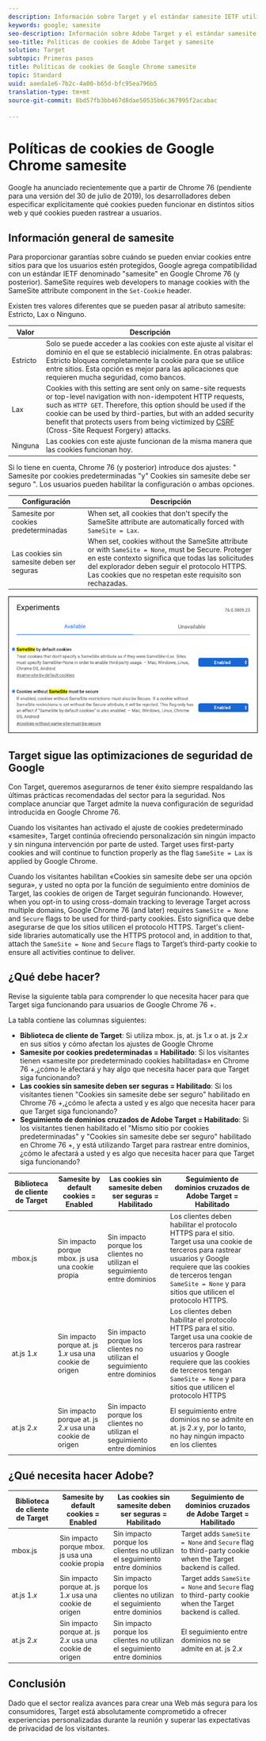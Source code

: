 ```yaml
---
description: Información sobre Target y el estándar samesite IETF utilizado con Google Chrome versión 76.
keywords: google; samesite
seo-description: Información sobre Adobe Target y el estándar samesite IETF introducido con Google Chrome versión 76.
seo-title: Políticas de cookies de Adobe Target y samesite
solution: Target
subtopic: Primeros pasos
title: Políticas de cookies de Google Chrome samesite
topic: Standard
uuid: aaeda1e6-7b2c-4a00-b65d-bfc95ea796b5
translation-type: tm+mt
source-git-commit: 8bd57fb3bb467d8dae50535b6c367995f2acabac

---
```



# Políticas de cookies de Google Chrome samesite

Google ha anunciado recientemente que a partir de Chrome 76 (pendiente para una versión del 30 de julio de 2019), los desarrolladores deben especificar explícitamente qué cookies pueden funcionar en distintos sitios web y qué cookies pueden rastrear a usuarios.

## Información general de samesite

Para proporcionar garantías sobre cuándo se pueden enviar cookies entre sitios para que los usuarios estén protegidos, Google agrega compatibilidad con un estándar IETF denominado "samesite" en Google Chrome 76 (y posterior). SameSite requires web developers to manage cookies with the SameSite attribute component in the `Set-Cookie` header.

Existen tres valores diferentes que se pueden pasar al atributo samesite: Estricto, Lax o Ninguno.

| Valor | Descripción |
| --- | --- |
| Estricto | Solo se puede acceder a las cookies con este ajuste al visitar el dominio en el que se estableció inicialmente. En otras palabras: Estricto bloquea completamente la cookie para que se utilice entre sitios. Esta opción es mejor para las aplicaciones que requieren mucha seguridad, como bancos. |
| Lax | Cookies with this setting are sent only on same-site requests or top-level navigation with non-idempotent HTTP requests, such as `HTTP GET`. Therefore, this option should be used if the cookie can be used by third-parties, but with an added security benefit that protects users from being victimized by [CSRF](https://en.wikipedia.org/wiki/Cross-site_request_forgery) (Cross-Site Request Forgery) attacks. |
| Ninguna | Las cookies con este ajuste funcionan de la misma manera que las cookies funcionan hoy. |

Si lo tiene en cuenta, Chrome 76 (y posterior) introduce dos ajustes: " Samesite por cookies predeterminadas "y" Cookies sin samesite debe ser seguro ". Los usuarios pueden habilitar la configuración o ambas opciones.

| Configuración | Descripción |
| --- | --- |
| Samesite por cookies predeterminadas | When set, all cookies that don't specify the SameSite attribute are automatically forced with `SameSite = Lax`. |
| Las cookies sin samesite deben ser seguras | When set, cookies without the SameSite attribute or with `SameSite = None`, must be Secure. Proteger en este contexto significa que todas las solicitudes del explorador deben seguir el protocolo HTTPS. Las cookies que no respetan este requisito son rechazadas. |

![Página de configuración de samesite](/help/c-implementing-target/c-considerations-before-you-implement-target/assets/samesite.png)

## Target sigue las optimizaciones de seguridad de Google

Con Target, queremos asegurarnos de tener éxito siempre respaldando las últimas prácticas recomendadas del sector para la seguridad. Nos complace anunciar que Target admite la nueva configuración de seguridad introducida en Google Chrome 76.

Cuando los visitantes han activado el ajuste de cookies predeterminado «samesite», Target continúa ofreciendo personalización sin ningún impacto y sin ninguna intervención por parte de usted. Target uses first-party cookies and will continue to function properly as the flag `SameSite = Lax` is applied by Google Chrome.

Cuando los visitantes habilitan «Cookies sin samesite debe ser una opción segura», y usted no opta por la función de seguimiento entre dominios de Target, las cookies de origen de Target seguirán funcionando. However, when you opt-in to using cross-domain tracking to leverage Target across multiple domains, Google Chrome 76 (and later) requires `SameSite = None` and `Secure` flags to be used for third-party cookies. Esto significa que debe asegurarse de que los sitios utilicen el protocolo HTTPS. Target's client-side libraries automatically use the HTTPS protocol and, in addition to that, attach the `SameSite = None` and `Secure` flags to Target’s third-party cookie to ensure all activities continue to deliver.

## ¿Qué debe hacer?

Revise la siguiente tabla para comprender lo que necesita hacer para que Target siga funcionando para usuarios de Google Chrome 76 +.

La tabla contiene las columnas siguientes:

* **Biblioteca de cliente de Target**: Si utiliza mbox. js, at. js 1.*x* o at. js 2.*x* en sus sitios y cómo afectan los ajustes de Google Chrome
* **Samesite por cookies predeterminadas = Habilitado**: Si los visitantes tienen «samesite por predeterminado cookies habilitadas» en Chrome 76 +,¿cómo le afectará y hay algo que necesita hacer para que Target siga funcionando?
* **Las cookies sin samesite deben ser seguras = Habilitado**: Si los visitantes tienen "Cookies sin samesite debe ser seguro" habilitado en Chrome 76 +,¿cómo le afecta a usted y es algo que necesita hacer para que Target siga funcionando?
* **Seguimiento de dominios cruzados de Adobe Target = Habilitado**: Si los visitantes tienen habilitado el "Mismo sitio por cookies predeterminadas" y "Cookies sin samesite debe ser seguro" habilitado en Chrome 76 +, y está utilizando Target para rastrear entre dominios,¿cómo le afectará a usted y es algo que necesita hacer para que Target siga funcionando?

| Biblioteca de cliente de Target | Samesite by default cookies = Enabled | Las cookies sin samesite deben ser seguras = Habilitado | Seguimiento de dominios cruzados de Adobe Target = Habilitado |
| --- | --- | --- | --- |
| mbox.js | Sin impacto porque mbox. js usa una cookie propia | Sin impacto porque los clientes no utilizan el seguimiento entre dominios | Los clientes deben habilitar el protocolo HTTPS para el sitio.<br>Target usa una cookie de terceros para rastrear usuarios y Google requiere que las cookies de terceros tengan `SameSite = None` y para sitios que utilicen el protocolo HTTPS. |
| at.js 1.*x* | Sin impacto porque at. js 1.*x* usa una cookie de origen | Sin impacto porque los clientes no utilizan el seguimiento entre dominios | Los clientes deben habilitar el protocolo HTTPS para el sitio.<br>Target usa una cookie de terceros para rastrear usuarios y Google requiere que las cookies de terceros tengan `SameSite = None` y para sitios que utilicen el protocolo HTTPS |
| at.js 2.*x* | Sin impacto porque at. js 2.*x* usa una cookie de origen | Sin impacto porque los clientes no utilizan el seguimiento entre dominios | El seguimiento entre dominios no se admite en at. js 2.*x* y, por lo tanto, no hay ningún impacto en los clientes |

## ¿Qué necesita hacer Adobe?

| Biblioteca de cliente de Target | Samesite by default cookies = Enabled | Las cookies sin samesite deben ser seguras = Habilitado | Seguimiento de dominios cruzados de Adobe Target = Habilitado |
| --- | --- | --- | --- |
| mbox.js | Sin impacto porque mbox. js usa una cookie propia | Sin impacto porque los clientes no utilizan el seguimiento entre dominios | Target adds `SameSite = None` and `Secure` flag to third-party cookie when the Target backend is called. |
| at.js 1.*x* | Sin impacto porque at. js 1.*x* usa una cookie de origen | Sin impacto porque los clientes no utilizan el seguimiento entre dominios | Target adds `SameSite = None` and `Secure` flag to third-party cookie when the Target backend is called. |
| at.js 2.*x* | Sin impacto porque at. js 2.*x* usa una cookie de origen | Sin impacto porque los clientes no utilizan el seguimiento entre dominios | El seguimiento entre dominios no se admite en at. js 2.*x* |

## Conclusión 

Dado que el sector realiza avances para crear una Web más segura para los consumidores, Target está absolutamente comprometido a ofrecer experiencias personalizadas durante la reunión y superar las expectativas de privacidad de los visitantes.
